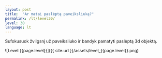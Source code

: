 ```yaml
---
layout: post
title:  "Ar matai paslėptą paveiksliuką?"
permalink: /lt/level30/
level: 30
language: lt
---
```

Sufokusuok žvilgsnį už paveiksliuko ir bandyk pamatyti paslėptą 3d objektą.

![Level {{page.level}}]({{ site.url }}/assets/level_{{page.level}}.png)